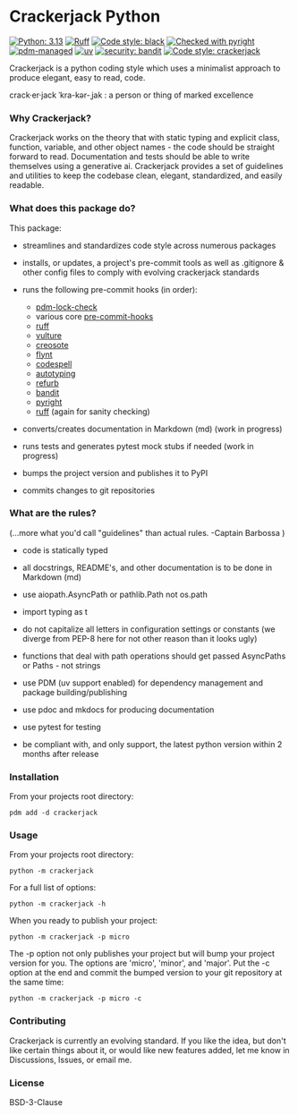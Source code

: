 # Crackerjack Python

[![Python: 3.13](https://img.shields.io/badge/python-3.13%2B-blue)](https://docs.python.org/3/)
[![Ruff](https://img.shields.io/endpoint?url=https://raw.githubusercontent.com/astral-sh/ruff/main/assets/badge/v2.json)](https://github.com/astral-sh/ruff)
[![Code style: black](https://img.shields.io/badge/code%20style-black-000000.svg)](https://github.com/ambv/black)
[![Checked with pyright](https://microsoft.github.io/pyright/img/pyright_badge.svg)](https://microsoft.github.io/pyright/)
[![pdm-managed](https://img.shields.io/badge/pdm-managed-blueviolet)](https://pdm.fming.dev)
[![uv](https://img.shields.io/endpoint?url=https://raw.githubusercontent.com/astral-sh/uv/main/assets/badge/v0.json)](https://github.com/astral-sh/uv)
[![security: bandit](https://img.shields.io/badge/security-bandit-yellow.svg)](https://github.com/PyCQA/bandit)
[![Code style: crackerjack](https://img.shields.io/badge/code%20style-crackerjack-000042)](https://github.com/lesleslie/crackerjack)

Crackerjack is a python coding style which uses a minimalist approach to produce elegant, easy to read, code.

crack·​er·​jack ˈkra-kər-ˌjak
: a person or thing of marked excellence

### **Why Crackerjack?**

Crackerjack works on the theory that with static typing and explicit class,
function, variable, and other object names - the code should be
straight forward to read. Documentation and tests should be able to write themselves using a generative ai.
Crackerjack provides a set of guidelines and utilities to keep the codebase clean, elegant, standardized, and
easily readable.

### **What does this package do?**

This package:

- streamlines and standardizes code style across numerous packages

- installs, or updates, a project's pre-commit tools as well as .gitignore & other config files
  to comply with evolving crackerjack standards

- runs the following pre-commit hooks (in order):
  * [pdm-lock-check](https://github.com/pdm-project/pdm)
  * various core [pre-commit-hooks](https://github.com/pre-commit/pre-commit-hooks)
  * [ruff](https://github.com/charliermarsh/ruff-pre-commit)
  * [vulture](https://github.com/jendrikseipp/vulture)
  * [creosote](https://github.com/fredrikaverpil/creosote)
  * [flynt](https://github.com/ikamensh/flynt/)
  * [codespell](https://github.com/codespell-project/codespell)
  * [autotyping](https://github.com/JelleZijlstra/autotyping)
  * [refurb](https://github.com/dosisod/refurb)
  * [bandit](https://github.com/PyCQA/bandit)
  * [pyright](https://github.com/RobertCraigie/pyright-python)
  * [ruff](https://github.com/charliermarsh/ruff-pre-commit) (again for sanity checking)

- converts/creates documentation in Markdown (md) (work in progress)

- runs tests and generates pytest mock stubs if needed (work in progress)

- bumps the project version and publishes it to PyPI

- commits changes to git repositories

### **What are the rules?**

(...more what you'd call "guidelines" than actual rules. -Captain Barbossa )

- code is statically typed

- all docstrings, README's, and other documentation is to be done in Markdown (md)

- use aiopath.AsyncPath or pathlib.Path not os.path

- import typing as t

- do not capitalize all letters in configuration settings or constants (we diverge from PEP-8 here
 for not other reason than it looks ugly)

- functions that deal with path operations should get passed AsyncPaths or Paths - not strings

- use PDM (uv support enabled) for dependency management and package building/publishing

- use pdoc and mkdocs for producing documentation

- use pytest for testing

- be compliant with, and only support, the latest python version within 2 months after release



[//]: # (- variable docstrings are supported as outlined in)

[//]: # (  [PEP-224]&#40;https://www.python.org/dev/peps/pep-0224/&#41; as well as the module-level)

[//]: # (  __pdoc__ dictionary &#40;see [pdoc docs]&#40;)

[//]: # (  https://pdoc3.github.io/pdoc/doc/pdoc/#overriding-docstrings-with-__pdoc__&#41;&#41;)


### **Installation**

From your projects root directory:

```pdm add -d crackerjack```

### **Usage**

From your projects root directory:

```python -m crackerjack```

For a full list of options:

```python -m crackerjack -h```

When you ready to publish your project:

``python -m crackerjack -p micro``

The -p option not only publishes your project but will bump your
project version for you. The options are 'micro', 'minor', and 'major'.
Put the -c option at the end and commit the bumped version to your git
repository at the same time:

``python -m crackerjack -p micro -c``

### **Contributing**

Crackerjack is currently an evolving standard. If you like the idea, but don't like certain things about it, or
would like new features added, let me know in Discussions, Issues, or email me.

### **License**

BSD-3-Clause
